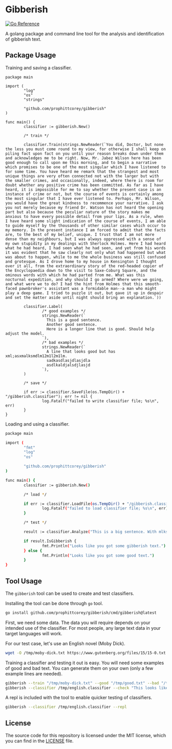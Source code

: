 # Gibberish

[![Go Reference](https://pkg.go.dev/badge/github.com/prophittcorey/gibberish.svg)](https://pkg.go.dev/github.com/prophittcorey/gibberish)

A golang package and command line tool for the analysis and identification of
gibberish text.

## Package Usage

Training and saving a classifier.

```golang
package main

import (
        "log"
        "os"
        "strings"

        "github.com/prophittcorey/gibberish"
)

func main() {
        classifier := gibberish.New()

        /* train */

        classifier.Train(strings.NewReader(`You did, Doctor, but none the less you must come round to my view, for otherwise I shall keep on piling fact upon fact on you until your reason breaks down under them and acknowledges me to be right. Now, Mr. Jabez Wilson here has been good enough to call upon me this morning, and to begin a narrative which promises to be one of the most singular which I have listened to for some time. You have heard me remark that the strangest and most unique things are very often connected not with the larger but with the smaller crimes, and occasionally, indeed, where there is room for doubt whether any positive crime has been committed. As far as I have heard, it is impossible for me to say whether the present case is an instance of crime or not, but the course of events is certainly among the most singular that I have ever listened to. Perhaps, Mr. Wilson, you would have the great kindness to recommence your narrative. I ask you not merely because my friend Dr. Watson has not heard the opening part but also because the peculiar nature of the story makes me anxious to have every possible detail from your lips. As a rule, when I have heard some slight indication of the course of events, I am able to guide myself by the thousands of other similar cases which occur to my memory. In the present instance I am forced to admit that the facts are, to the best of my belief, unique. I trust that I am not more dense than my neighbours, but I was always oppressed with a sense of my own stupidity in my dealings with Sherlock Holmes. Here I had heard what he had heard, I had seen what he had seen, and yet from his words it was evident that he saw clearly not only what had happened but what was about to happen, while to me the whole business was still confused and grotesque. As I drove home to my house in Kensington I thought over it all, from the extraordinary story of the red-headed copier of the Encyclopaedia down to the visit to Saxe-Coburg Square, and the ominous words with which he had parted from me. What was this nocturnal expedition, and why should I go armed? Where were we going, and what were we to do? I had the hint from Holmes that this smooth-faced pawnbroker's assistant was a formidable man--a man who might play a deep game. I tried to puzzle it out, but gave it up in despair and set the matter aside until night should bring an explanation.`))

        classifier.Label(
                /* good examples */
                strings.NewReader(`
                  This is a good sentence.
                  Another good sentence.
                  Here is a longer line that is good. Should help adjust the model.
                `),
                /* bad examples */
                strings.NewReader(`
                  A line that looks good but has xml;asxmalksmdlm12m1l2m1lm.
                  sadkasdlasjdlasjdla
                  asdlkaldjalsdjlasjd
                `),
        )

        /* save */

        if err := classifier.SaveFile(os.TempDir() + "/gibberish.classifier"); err != nil {
                log.Fatalf("failed to write classifier file; %s\n", err)
        }
}
```

Loading and using a classifier.

```bash
package main

import (
        "fmt"
        "log"
        "os"

        "github.com/prophittcorey/gibberish"
)

func main() {
        classifier := gibberish.New()

        /* load */

        if err := classifier.LoadFile(os.TempDir() + "/gibberish.classifier"); err != nil {
                log.Fatalf("failed to load classifier file; %s\n", err)
        }

        /* test */

        result := classifier.Analyze("This is a big sentence. With mlksamalkmdalskdmlaksmdlkasmkdlas.")

        if result.IsGibberish {
                fmt.Println("Looks like you got some gibberish text.")
        } else {
                fmt.Println("Looks like you got some good text.")
        }
}
```

## Tool Usage

The `gibberish` tool can be used to create and test classifiers.

Installing the tool can be done through `go` tool.

```bash
go install github.com/prophittcorey/gibberish/cmd/gibberish@latest
```

First, we need some data. The data you will require depends on your intended
use of the classifier. For most people, any large text data in your target
languages will work.

For our test case, let's use an English novel (Moby Dick).

```bash
wget -O /tmp/moby-dick.txt https://www.gutenberg.org/files/15/15-0.txt
```

Training a classifier and testing it out is easy. You will need some examples
of good and bad text. You can generate them on your own (only a few example
lines are needed).

```bash
gibberish --train "/tmp/moby-dick.txt" --good "/tmp/good.txt" --bad "/tmp/bad.txt" --classifier /tmp/english.classifier
gibberish --classifier /tmp/english.classifier --check "This looks like a good sentence." # $ => Good (205.11% / 68.58%)
```

A repl is included with the tool to enable quicker testing of classifiers.

```bash
gibberish --classifier /tmp/english.classifier --repl
```

## License

The source code for this repository is licensed under the MIT license, which you can
find in the [LICENSE](LICENSE.md) file.
